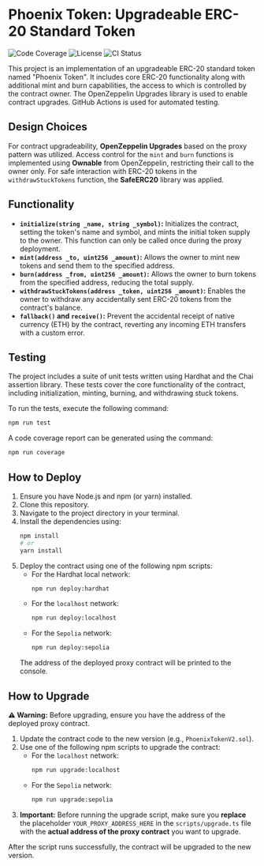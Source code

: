 # Phoenix Token: Upgradeable ERC-20 Standard Token

![Code Coverage](https://img.shields.io/badge/Coverage-100%25-brightgreen) ![License](https://img.shields.io/badge/License-MIT-blue.svg) ![CI Status](https://github.com/CTAPCKPIM/phoenix-token/actions/workflows/test.yml/badge.svg)

This project is an implementation of an upgradeable ERC-20 standard token named "Phoenix Token". It includes core ERC-20 functionality along with additional mint and burn capabilities, the access to which is controlled by the contract owner. The OpenZeppelin Upgrades library is used to enable contract upgrades. GitHub Actions is used for automated testing.

## Design Choices

For contract upgradeability, **OpenZeppelin Upgrades** based on the proxy pattern was utilized. Access control for the `mint` and `burn` functions is implemented using **Ownable** from OpenZeppelin, restricting their call to the owner only. For safe interaction with ERC-20 tokens in the `withdrawStuckTokens` function, the **SafeERC20** library was applied.

## Functionality

* **`initialize(string _name, string _symbol)`:** Initializes the contract, setting the token's name and symbol, and mints the initial token supply to the owner. This function can only be called once during the proxy deployment.
* **`mint(address _to, uint256 _amount)`:** Allows the owner to mint new tokens and send them to the specified address.
* **`burn(address _from, uint256 _amount)`:** Allows the owner to burn tokens from the specified address, reducing the total supply.
* **`withdrawStuckTokens(address _token, uint256 _amount)`:** Enables the owner to withdraw any accidentally sent ERC-20 tokens from the contract's balance.
* **`fallback()` and `receive()`:** Prevent the accidental receipt of native currency (ETH) by the contract, reverting any incoming ETH transfers with a custom error.

## Testing

The project includes a suite of unit tests written using Hardhat and the Chai assertion library. These tests cover the core functionality of the contract, including initialization, minting, burning, and withdrawing stuck tokens.

To run the tests, execute the following command:
```bash
npm run test
```
A code coverage report can be generated using the command:
```bash
npm run coverage
```

## How to Deploy

1.  Ensure you have Node.js and npm (or yarn) installed.
2.  Clone this repository.
3.  Navigate to the project directory in your terminal.
4.  Install the dependencies using:
    ```bash
    npm install
    # or
    yarn install
    ```
5.  Deploy the contract using one of the following npm scripts:
    * For the Hardhat local network:
        ```bash
        npm run deploy:hardhat
        ```
    * For the `localhost` network:
        ```bash
        npm run deploy:localhost
        ```
    * For the `Sepolia` network:
        ```bash
        npm run deploy:sepolia
        ```
    The address of the deployed proxy contract will be printed to the console.

## How to Upgrade

**⚠️ Warning:** Before upgrading, ensure you have the address of the deployed proxy contract.

1.  Update the contract code to the new version (e.g., `PhoenixTokenV2.sol`).
2.  Use one of the following npm scripts to upgrade the contract:
    * For the `localhost` network:
        ```bash
        npm run upgrade:localhost
        ```
    * For the `Sepolia` network:
        ```bash
        npm run upgrade:sepolia
        ```
3.  **Important:** Before running the upgrade script, make sure you **replace** the placeholder `YOUR_PROXY_ADDRESS_HERE` in the `scripts/upgrade.ts` file with the **actual address of the proxy contract** you want to upgrade.

After the script runs successfully, the contract will be upgraded to the new version.
